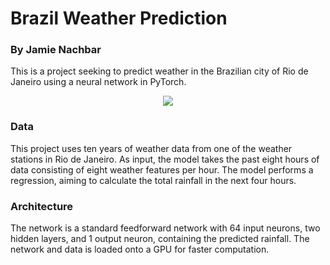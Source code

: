 # Brazil Weather Prediction
### By Jamie Nachbar
This is a project seeking to predict weather in the Brazilian city of Rio de Janeiro using a neural network in PyTorch.
<div style="text-align:center"><img src="https://blog.rentcars.com/wp-content/uploads/2019/10/things-to-do-rio-de-janeiro-1.jpg"></a></div>

### Data
This project uses ten years of weather data from one of the weather stations in Rio de Janeiro. As input, the model takes the past eight hours of data consisting of eight weather features per hour. The model performs a regression, aiming to calculate the total rainfall in the next four hours.

### Architecture
The network is a standard feedforward network with 64 input neurons, two hidden layers, and 1 output neuron, containing the predicted rainfall. The network and data is loaded onto a GPU for faster computation.
